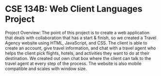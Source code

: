 # CSE 134B: Web Client Languages Project

Project Overview: The point of this project is to create a web application that deals with collaboration that has a start & finish, so we created a Travel Agency website using HTML, JavaScript, and CSS. The client is able to create an account, give travel information, and chat with a travel agent who helps the client pick flights, hotels, and activities they want to do at their destination. We created out own chat box where the client can talk to the travel agent at every step of the process. The website is also mobile compatible and scales with window size. 
